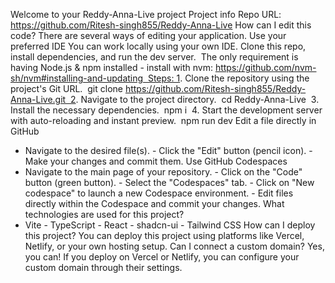 Welcome to your Reddy-Anna-Live project
Project info
Repo URL: https://github.com/Ritesh-singh855/Reddy-Anna-Live
How can I edit this code?
There are several ways of editing your application.
Use your preferred IDE
You can work locally using your own IDE. Clone this repo, install dependencies, and run the dev server.  The only requirement is having Node.js & npm installed - install with nvm: https://github.com/nvm-sh/nvm#installing-and-updating  Steps: 1. Clone the repository using the project's Git URL.    git clone https://github.com/Ritesh-singh855/Reddy-Anna-Live.git  2. Navigate to the project directory.    cd Reddy-Anna-Live  3. Install the necessary dependencies.    npm i  4. Start the development server with auto-reloading and instant preview.    npm run dev
Edit a file directly in GitHub
- Navigate to the desired file(s). - Click the "Edit" button (pencil icon). - Make your changes and commit them.
Use GitHub Codespaces
- Navigate to the main page of your repository. - Click on the "Code" button (green button). - Select the "Codespaces" tab. - Click on "New codespace" to launch a new Codespace environment. - Edit files directly within the Codespace and commit your changes.
What technologies are used for this project?
- Vite - TypeScript - React - shadcn-ui - Tailwind CSS
How can I deploy this project?
You can deploy this project using platforms like Vercel, Netlify, or your own hosting setup.
Can I connect a custom domain?
Yes, you can! If you deploy on Vercel or Netlify, you can configure your custom domain through their settings.

